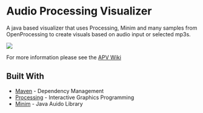 # Audio Processing Visualizer

A java based visualizer that uses Processing, Minim and many samples from OpenProcessing to create visuals based on audio input or selected mp3s.


<img src = "https://media.giphy.com/media/X8m8Fo7RsFvXiwEWUS/giphy.gif"></img>

For more information please see the [APV Wiki](wiki/Home)

## Built With

* [Maven](https://maven.apache.org/) - Dependency Management
* [Processing](https://processing.org) - Interactive Graphics Programming
* [Minim](https://github.com/ddf/Minim) - Java Auido Library


